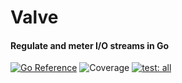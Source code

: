 # Valve
#### Regulate and meter I/O streams in Go
[![Go Reference](https://pkg.go.dev/badge/github.com/ardnew/valve.svg)](https://pkg.go.dev/github.com/ardnew/valve) ![Coverage](https://img.shields.io/badge/Coverage-100.0%25-brightgreen) [![test: all](https://github.com/ardnew/valve/actions/workflows/go.yml/badge.svg)](https://github.com/ardnew/valve/actions/workflows/go.yml)

